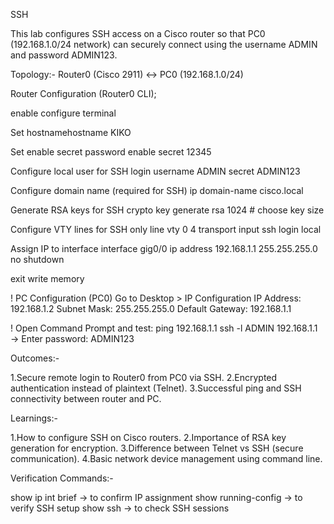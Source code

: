 SSH

This lab configures SSH access on a Cisco router so that PC0 (192.168.1.0/24 network) can securely connect using the username ADMIN and password ADMIN123.

Topology:-
Router0 (Cisco 2911) ↔ PC0 (192.168.1.0/24)

Router Configuration (Router0 CLI);

enable
configure terminal

Set hostnamehostname KIKO

Set enable secret password
enable secret 12345

Configure local user for SSH login
username ADMIN secret ADMIN123

Configure domain name (required for SSH)
ip domain-name cisco.local

Generate RSA keys for SSH
crypto key generate rsa
1024   # choose key size

Configure VTY lines for SSH only
line vty 0 4
transport input ssh
login local

Assign IP to interface
interface gig0/0
ip address 192.168.1.1 255.255.255.0
no shutdown

exit
write memory

! PC Configuration (PC0)
Go to Desktop > IP Configuration
IP Address: 192.168.1.2
Subnet Mask: 255.255.255.0
Default Gateway: 192.168.1.1

! Open Command Prompt and test:
ping 192.168.1.1
ssh -l ADMIN 192.168.1.1
→ Enter password: ADMIN123

Outcomes:-

1.Secure remote login to Router0 from PC0 via SSH.
2.Encrypted authentication instead of plaintext (Telnet).
3.Successful ping and SSH connectivity between router and PC.

Learnings:-

1.How to configure SSH on Cisco routers.
2.Importance of RSA key generation for encryption.
3.Difference between Telnet vs SSH (secure communication).
4.Basic network device management using command line.

Verification Commands:-

show ip int brief → to confirm IP assignment
show running-config → to verify SSH setup
show ssh → to check SSH sessions
